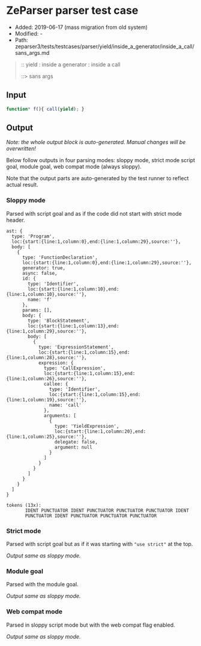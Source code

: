 # ZeParser parser test case

- Added: 2019-06-17 (mass migration from old system)
- Modified: -
- Path: zeparser3/tests/testcases/parser/yield/inside_a_generator/inside_a_call/sans_args.md

> :: yield : inside a generator : inside a call
>
> ::> sans args

## Input

`````js
function* f(){ call(yield); }
`````

## Output

_Note: the whole output block is auto-generated. Manual changes will be overwritten!_

Below follow outputs in four parsing modes: sloppy mode, strict mode script goal, module goal, web compat mode (always sloppy).

Note that the output parts are auto-generated by the test runner to reflect actual result.

### Sloppy mode

Parsed with script goal and as if the code did not start with strict mode header.

`````
ast: {
  type: 'Program',
  loc:{start:{line:1,column:0},end:{line:1,column:29},source:''},
  body: [
    {
      type: 'FunctionDeclaration',
      loc:{start:{line:1,column:0},end:{line:1,column:29},source:''},
      generator: true,
      async: false,
      id: {
        type: 'Identifier',
        loc:{start:{line:1,column:10},end:{line:1,column:10},source:''},
        name: 'f'
      },
      params: [],
      body: {
        type: 'BlockStatement',
        loc:{start:{line:1,column:13},end:{line:1,column:29},source:''},
        body: [
          {
            type: 'ExpressionStatement',
            loc:{start:{line:1,column:15},end:{line:1,column:28},source:''},
            expression: {
              type: 'CallExpression',
              loc:{start:{line:1,column:15},end:{line:1,column:26},source:''},
              callee: {
                type: 'Identifier',
                loc:{start:{line:1,column:15},end:{line:1,column:19},source:''},
                name: 'call'
              },
              arguments: [
                {
                  type: 'YieldExpression',
                  loc:{start:{line:1,column:20},end:{line:1,column:25},source:''},
                  delegate: false,
                  argument: null
                }
              ]
            }
          }
        ]
      }
    }
  ]
}

tokens (13x):
       IDENT PUNCTUATOR IDENT PUNCTUATOR PUNCTUATOR PUNCTUATOR IDENT
       PUNCTUATOR IDENT PUNCTUATOR PUNCTUATOR PUNCTUATOR
`````

### Strict mode

Parsed with script goal but as if it was starting with `"use strict"` at the top.

_Output same as sloppy mode._

### Module goal

Parsed with the module goal.

_Output same as sloppy mode._

### Web compat mode

Parsed in sloppy script mode but with the web compat flag enabled.

_Output same as sloppy mode._
